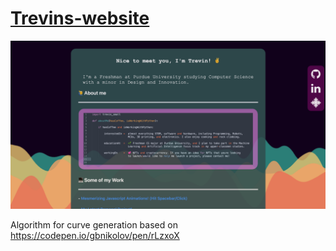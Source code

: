   # [Trevins-website](http://trevinsmall.com)
![screenshot of my website](https://github.com/Trevin-Small/Trevins-website/blob/main/images/website_image.png?raw=true)

Algorithm for curve generation based on https://codepen.io/gbnikolov/pen/rLzxoX
